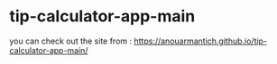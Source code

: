# tip-calculator-app-main
you can check out the site from :
https://anouarmantich.github.io/tip-calculator-app-main/

